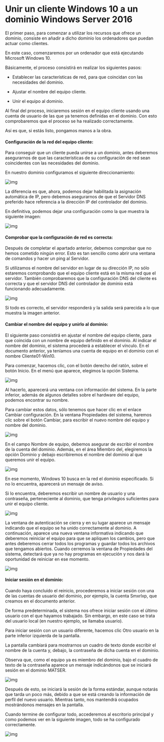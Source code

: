 # Unir un cliente Windows 10 a un dominio Windows Server 2016

El primer paso, para comenzar a utilizar los recursos que ofrece un dominio, consiste en añadir a dicho dominio los ordenadores que puedan actuar como clientes.

En este caso, comenzaremos por un ordenador que está ejecutando Microsoft Windows 10.

Básicamente, el proceso consistirá en realizar los siguientes pasos:

- Establecer las características de red, para que coincidan con las necesidades del dominio.

- Ajustar el nombre del equipo cliente.

- Unir el equipo al dominio.

Al final del proceso, iniciaremos sesión en el equipo cliente usando una cuenta de usuario de las que ya tenemos definidas en el dominio. Con esto comprobaremos que el proceso se ha realizado correctamente.

Así es que, si estás listo, pongamos manos a la obra.

#### Configuración de la red del equipo cliente:

Para conseguir que un cliente pueda unirse a un dominio, antes deberemos asegurarnos de que las características de su configuración de red sean coincidentes con las necesidades del dominio. 

En nuestro dominio configuramos el siguiente direccionamiento:

![img](https://github.com/smxrlxp/dominios.html/blob/master/assets/admin_acceso_dom/a/a01.jpg)

La diferencia es que, ahora, podemos dejar habilitada la asignación automática de IP, pero debemos asegurarnos de que el Servidor DNS preferido hace referencia a la dirección IP del controlador del dominio.

En definitiva, podemos dejar una configuración como la que muestra la siguiente imagen:

![img](https://github.com/smxrlxp/dominios.html/blob/master/assets/admin_acceso_dom/a/a02.jpg)

#### Comprobar que la configuración de red es correcta:

Después de completar el apartado anterior, debemos comprobar que no hemos cometido ningún error. Esto es tan sencillo como abrir una ventana de comandos y hacer un ping al Servidor.

Si utilizamos el nombre del servidor en lugar de su dirección IP, no sólo estaremos comprobando que el equipo cliente está en la misma red que el servidor. También comprobaremos que la configuración DNS del cliente es correcta y que el servidor DNS del controlador de dominio está funcionando adecuadamente.

![img](https://github.com/smxrlxp/dominios.html/blob/master/assets/admin_acceso_dom/a/a03.jpg)

Si todo es correcto, el servidor responderá y la salida será parecida a lo que muestra la imagen anterior.

#### Cambiar el nombre del equipo y unirlo al dominio:

El siguiente paso consistirá en ajustar el nombre del equipo cliente, para que coincida con un nombre de equipo definido en el dominio. Al indicar el nombre del dominio, el sistema procederá a establecer el vínculo. En el documento anterior, ya teníamos una cuenta de equipo en el dominio con el nombre Cliente01-Win10.

Para comenzar, hacemos clic, con el botón derecho del ratón, sobre el botón Inicio. En el menú que aparece, elegimos la opción Sistema.

![img](https://github.com/smxrlxp/dominios.html/blob/master/assets/admin_acceso_dom/a/a04.jpg)

Al hacerlo, aparecerá una ventana con información del sistema. En la parte inferior, además de algunos detalles sobre el hardware del equipo, podemos encontrar su nombre. 

Para cambiar estos datos, sólo tenemos que hacer clic en el enlace Cambiar configuración. En la ventana Propiedades del sistema, haremos clic sobre el botón Cambiar, para escribir el nuevo nombre del equipo y nombre del dominio.

![img](https://github.com/smxrlxp/dominios.html/blob/master/assets/admin_acceso_dom/a/a05.jpg)

En el campo Nombre de equipo, debemos asegurar de escribir el nombre de la cuenta del dominio. Además, en el área Miembro del, elegiremos la opción Dominio y debajo escribiremos el nombre del dominio al que queremos unir el equipo.

![img](https://github.com/smxrlxp/dominios.html/blob/master/assets/admin_acceso_dom/a/a06.jpg)

En ese momento, Windows 10 busca en la red el dominio especificado. Si no lo encuentra, aparecerá un mensaje de aviso.

Si lo encuentra, deberemos escribir un nombre de usuario y una contraseña, perteneciente al dominio, que tenga privilegios suficientes para unir el equipo cliente.

![img](https://github.com/smxrlxp/dominios.html/blob/master/assets/admin_acceso_dom/a/a07.jpg)

La ventana de autenticación se cierra y en su lugar aparece un mensaje indicando que el equipo se ha unido correctamente al dominio. A continuación, aparece una nueva ventana informativa indicando que deberemos reiniciar el equipo para que se apliquen los cambios, pero que antes deberemos cerrar todos los programas y guardar todos los archivos que tengamos abiertos. Cuando cerremos la ventana de Propiedades del sistema, detectará que ya no hay programas en ejecución y nos dará la oportunidad de reiniciar en ese momento.

![img](https://github.com/smxrlxp/dominios.html/blob/master/assets/admin_acceso_dom/a/a08.jpg)

#### Iniciar sesión en el dominio:

Cuando haya concluido el reinicio, procederemos a iniciar sesión con una de las cuentas de usuario del dominio, por ejemplo, la cuenta Smxrlxp, que creamos en el documento anterior.

De forma predeterminada, el sistema nos ofrece iniciar sesión con el último usuario con el que hayamos trabajado. Sin embargo, en este caso se trata del usuario local (en nuestro ejemplo, se llamaba usuario).

Para iniciar sesión con un usuario diferente, hacemos clic Otro usuario en la parte inferior izquierda de la pantalla.

La pantalla cambiará para mostrarnos un cuadro de texto donde escribir el nombre de la cuenta y, debajo,  la contraseña de dicha cuenta en el dominio.

Observa que, como el equipo ya es miembro del dominio, bajo el cuadro de texto de la contraseña aparece un mensaje indicándonos que se iniciará sesión en el dominio MATSER.

![img](https://github.com/smxrlxp/dominios.html/blob/master/assets/admin_acceso_dom/a/a09.jpg)

Después de esto, se iniciará la sesión de la forma estándar, aunque notarás que tarda un poco más, debido a que se está creando la información de perfil del nuevo usuario. Mientras tanto, nos mantendrá ocupados mostrándonos mensajes en la pantalla.

Cuando termine de configurar todo, accederemos al escritorio principal y como podemos ver en la siguiente imagen, todo se ha configurado correctamente.

![img](https://github.com/smxrlxp/dominios.html/blob/master/assets/admin_acceso_dom/a/a10.jpg)

